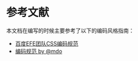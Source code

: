 # 参考文献

本文档在编写的时候主要参考了以下的编码风格指南：

* [百度EFE团队CSS编码规范](https://github.com/ecomfe/spec/blob/master/css-style-guide.md)
* [编码规范 by @mdo](http://codeguide.bootcss.com/)
